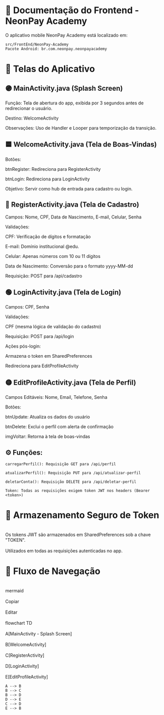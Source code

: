 # 📱 Documentação do Frontend - NeonPay Academy
O aplicativo mobile NeonPay Academy está localizado em:
```
src/FrontEnd/NeonPay-Academy
Pacote Android: br.com.neonpay.neonpayacademy
```
# 📄 Telas do Aplicativo
## 🟣 MainActivity.java (Splash Screen)

Função: Tela de abertura do app, exibida por 3 segundos antes de redirecionar o usuário.

Destino: WelcomeActivity

Observações: Uso de Handler e Looper para temporização da transição.

## 🟦 WelcomeActivity.java (Tela de Boas-Vindas)
Botões:

btnRegister: Redireciona para RegisterActivity

btnLogin: Redireciona para LoginActivity

Objetivo: Servir como hub de entrada para cadastro ou login.

## 🔵 RegisterActivity.java (Tela de Cadastro)
Campos: Nome, CPF, Data de Nascimento, E-mail, Celular, Senha

Validações:

CPF: Verificação de dígitos e formatação

E-mail: Domínio institucional @edu.

Celular: Apenas números com 10 ou 11 dígitos

Data de Nascimento: Conversão para o formato yyyy-MM-dd

Requisição: POST para /api/cadastro

## 🟢 LoginActivity.java (Tela de Login)
Campos: CPF, Senha

Validações:

CPF (mesma lógica de validação do cadastro)

Requisição: POST para /api/login

Ações pós-login:

Armazena o token em SharedPreferences

Redireciona para EditProfileActivity

## 🟡 EditProfileActivity.java (Tela de Perfil)
Campos Editáveis: Nome, Email, Telefone, Senha

Botões:

btnUpdate: Atualiza os dados do usuário

btnDelete: Exclui o perfil com alerta de confirmação

imgVoltar: Retorna à tela de boas-vindas

## ⚙️ Funções:
```
carregarPerfil(): Requisição GET para /api/perfil

atualizarPerfil(): Requisição PUT para /api/atualizar-perfil

deletarConta(): Requisição DELETE para /api/deletar-perfil

Token: Todas as requisições exigem token JWT nos headers (Bearer <token>)
```
# 🔐 Armazenamento Seguro de Token
<br>Os tokens JWT são armazenados em SharedPreferences sob a chave "TOKEN".</br>
<br>Utilizados em todas as requisições autenticadas no app.</br>

# 🔁 Fluxo de Navegação
<br> mermaid</br>
<br> Copiar</br>
<br>Editar</br>
<br>flowchart TD</br>
    <br>A[MainActivity - Splash Screen]</br>
    <br>B[WelcomeActivity]</br>
    <br>C[RegisterActivity]</br>
   <br> D[LoginActivity]</br>
   <br> E[EditProfileActivity]</br>

    A --> B
    B --> C
    B --> D
    D --> E
    C --> D
    E --> B


